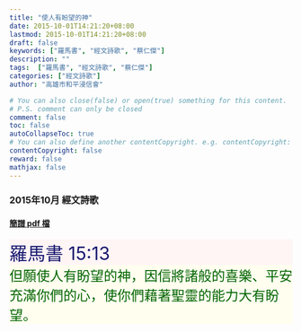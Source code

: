 ```yaml
---
title: "使人有盼望的神"
date: 2015-10-01T14:21:20+08:00
lastmod: 2015-10-01T14:21:20+08:00
draft: false
keywords: ["羅馬書", "經文詩歌", "蔡仁傑"]
description: ""
tags:  ["羅馬書", "經文詩歌", "蔡仁傑"]
categories: ["經文詩歌"]
author: "高雄市和平浸信會"

# You can also close(false) or open(true) something for this content.
# P.S. comment can only be closed
comment: false
toc: false
autoCollapseToc: true
# You can also define another contentCopyright. e.g. contentCopyright: "This is another copyright."
contentCopyright: false
reward: false
mathjax: false
---
```


### 2015年10月 經文詩歌

#### [簡譜 pdf 檔](/pdf-h/h201510.pdf "使人有盼望的神")

<div style="background-color:#FFF5F5"><font size="6", color="#191970">
羅馬書 15:13
</font>
</div>

<div style="background-color:#FFFEEF"><font size="5", color="#006400">
但願使人有盼望的神，因信將諸般的喜樂、平安充滿你們的心，使你們藉著聖靈的能力大有盼望。
</font>
</div>